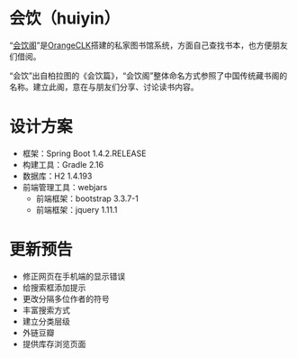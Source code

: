 # 会饮（huiyin）

“[会饮阁](http://lib.orangeclk.com)”是[OrangeCLK](http://www.orangeclk.com)搭建的私家图书馆系统，方面自己查找书本，也方便朋友们借阅。

“会饮”出自柏拉图的《会饮篇》，“会饮阁”整体命名方式参照了中国传统藏书阁的名称。建立此阁，意在与朋友们分享、讨论读书内容。

# 设计方案

- 框架：Spring Boot 1.4.2.RELEASE
- 构建工具：Gradle 2.16
- 数据库：H2 1.4.193
- 前端管理工具：webjars
  - 前端框架：bootstrap 3.3.7-1
  - 前端框架：jquery 1.11.1

# 更新预告

- 修正网页在手机端的显示错误
- 给搜索框添加提示
- 更改分隔多位作者的符号
- 丰富搜索方式
- 建立分类层级
- 外链豆瓣
- 提供库存浏览页面
